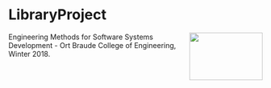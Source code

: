 # LibraryProject
<img align="right" width="145" height="95" src="https://www.el-mor.co.il/wp-content/uploads/ort_brauda.png">
Engineering Methods for Software Systems Development - Ort Braude College of Engineering, Winter 2018.

